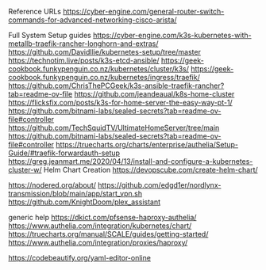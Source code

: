 Reference URLs
https://cyber-engine.com/general-router-switch-commands-for-advanced-networking-cisco-arista/

Full System Setup guides
https://cyber-engine.com/k3s-kubernetes-with-metallb-traefik-rancher-longhorn-and-extras/
https://github.com/DavidIlie/kubernetes-setup/tree/master
https://technotim.live/posts/k3s-etcd-ansible/
https://geek-cookbook.funkypenguin.co.nz/kubernetes/cluster/k3s/
https://geek-cookbook.funkypenguin.co.nz/kubernetes/ingress/traefik/
https://github.com/ChrisThePCGeek/k3s-ansible-traefik-rancher?tab=readme-ov-file
https://github.com/jeandeaual/k8s-home-cluster
https://flicksfix.com/posts/k3s-for-home-server-the-easy-way-pt-1/
https://github.com/bitnami-labs/sealed-secrets?tab=readme-ov-file#controller
https://github.com/TechSquidTV/UltimateHomeServer/tree/main
https://github.com/bitnami-labs/sealed-secrets?tab=readme-ov-file#controller
https://truecharts.org/charts/enterprise/authelia/Setup-Guide/#traefik-forwardauth-setup
https://greg.jeanmart.me/2020/04/13/install-and-configure-a-kubernetes-cluster-w/
Helm Chart Creation
https://devopscube.com/create-helm-chart/


https://nodered.org/about/
https://github.com/edgd1er/nordlynx-transmission/blob/main/app/start_vpn.sh
https://github.com/KnightDoom/plex_assistant

generic help
https://dkict.com/pfsense-haproxy-authelia/
https://www.authelia.com/integration/kubernetes/chart/
https://truecharts.org/manual/SCALE/guides/getting-started/
https://www.authelia.com/integration/proxies/haproxy/


https://codebeautify.org/yaml-editor-online
